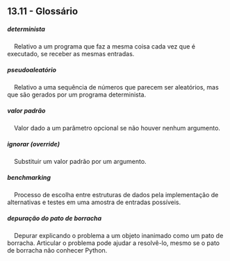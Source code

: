 ## 13.11 - Glossário


##### determinista
&nbsp;&nbsp;&nbsp;&nbsp;Relativo a um programa que faz a mesma coisa cada vez que é executado, se receber as mesmas entradas.

##### pseudoaleatório
&nbsp;&nbsp;&nbsp;&nbsp;Relativo a uma sequência de números que parecem ser aleatórios, mas que são gerados por um programa determinista.

##### valor padrão
&nbsp;&nbsp;&nbsp;&nbsp;Valor dado a um parâmetro opcional se não houver nenhum argumento.

##### ignorar (override)
&nbsp;&nbsp;&nbsp;&nbsp;Substituir um valor padrão por um argumento.

##### benchmarking
&nbsp;&nbsp;&nbsp;&nbsp;Processo de escolha entre estruturas de dados pela implementação de alternativas e testes em uma amostra de entradas possíveis.

##### depuração do pato de borracha
&nbsp;&nbsp;&nbsp;&nbsp;Depurar explicando o problema a um objeto inanimado como um pato de borracha. Articular o problema pode ajudar a resolvê-lo, mesmo se o pato de borracha não conhecer Python.


